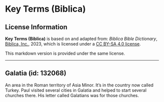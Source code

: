 # Key Terms (Biblica)

## License Information

**Key Terms (Biblica)** is based on and adapted from: _Biblica Bible Dictionary_, [Biblica, Inc.](https://www.biblica.com/), 2023, which is licensed under a [CC BY-SA 4.0 license](https://creativecommons.org/licenses/by-sa/4.0/legalcode.en).

This markdown version is provided under the same license.



--------------------------------

## Galatia (id: 132068)

An area in the Roman territory of Asia Minor. It’s in the country now called Turkey. Paul visited several cities in Galatia and helped to start several churches there. His letter called Galatians was for those churches.


